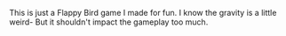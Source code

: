 This is just a Flappy Bird game I made for fun.
I know the gravity is a little weird- But it shouldn't impact the gameplay too much.
